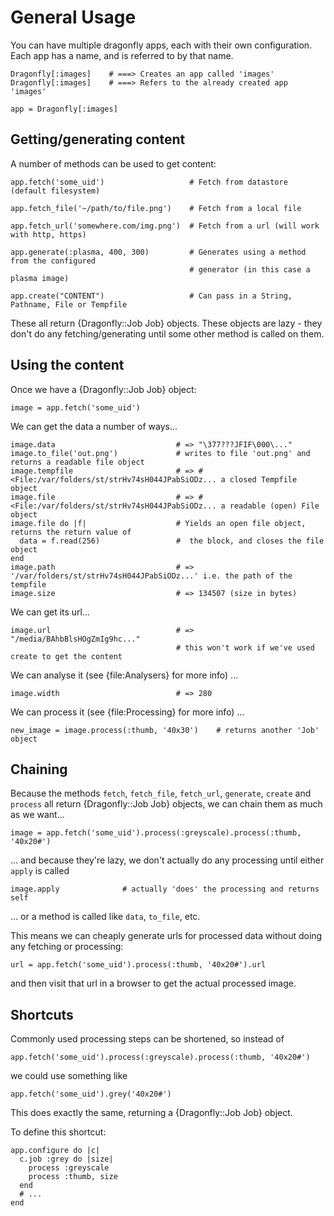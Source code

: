 General Usage
=============

You can have multiple dragonfly apps, each with their own configuration.
Each app has a name, and is referred to by that name.

    Dragonfly[:images]    # ===> Creates an app called 'images'
    Dragonfly[:images]    # ===> Refers to the already created app 'images'

    app = Dragonfly[:images]

Getting/generating content
--------------------------
A number of methods can be used to get content:

    app.fetch('some_uid')                   # Fetch from datastore (default filesystem)

    app.fetch_file('~/path/to/file.png')    # Fetch from a local file

    app.fetch_url('somewhere.com/img.png')  # Fetch from a url (will work with http, https)

    app.generate(:plasma, 400, 300)         # Generates using a method from the configured
                                            # generator (in this case a plasma image)

    app.create("CONTENT")                   # Can pass in a String, Pathname, File or Tempfile

These all return {Dragonfly::Job Job} objects. These objects are lazy - they don't do any fetching/generating until
some other method is called on them.

Using the content
-----------------
Once we have a {Dragonfly::Job Job} object:

    image = app.fetch('some_uid')

We can get the data a number of ways...

    image.data                           # => "\377???JFIF\000\..."
    image.to_file('out.png')             # writes to file 'out.png' and returns a readable file object
    image.tempfile                       # => #<File:/var/folders/st/strHv74sH044JPabSiODz... a closed Tempfile object
    image.file                           # => #<File:/var/folders/st/strHv74sH044JPabSiODz... a readable (open) File object
    image.file do |f|                    # Yields an open file object, returns the return value of
      data = f.read(256)                 #  the block, and closes the file object
    end
    image.path                           # => '/var/folders/st/strHv74sH044JPabSiODz...' i.e. the path of the tempfile
    image.size                           # => 134507 (size in bytes)

We can get its url...

    image.url                            # => "/media/BAhbBlsHOgZmIg9hc..."
                                         # this won't work if we've used create to get the content

We can analyse it (see {file:Analysers} for more info) ...

    image.width                          # => 280

We can process it (see {file:Processing} for more info) ...

    new_image = image.process(:thumb, '40x30')    # returns another 'Job' object

Chaining
--------
Because the methods `fetch`, `fetch_file`, `fetch_url`, `generate`, `create` and `process`
all return {Dragonfly::Job Job} objects, we can chain them as much as we want...

    image = app.fetch('some_uid').process(:greyscale).process(:thumb, '40x20#')

... and because they're lazy, we don't actually do any processing until either `apply` is called

    image.apply              # actually 'does' the processing and returns self

... or a method is called like `data`, `to_file`, etc.

This means we can cheaply generate urls for processed data without doing any fetching or processing:

    url = app.fetch('some_uid').process(:thumb, '40x20#').url

and then visit that url in a browser to get the actual processed image.

Shortcuts
---------
Commonly used processing steps can be shortened, so instead of

    app.fetch('some_uid').process(:greyscale).process(:thumb, '40x20#')

we could use something like

    app.fetch('some_uid').grey('40x20#')

This does exactly the same, returning a {Dragonfly::Job Job} object.

To define this shortcut:

    app.configure do |c|
      c.job :grey do |size|
        process :greyscale
        process :thumb, size
      end
      # ...
    end
